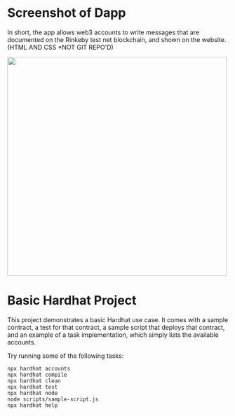 # Screenshot of Dapp
In short, the app allows web3 accounts to write messages that are documented on the Rinkeby test net blockchain, and shown on the website. 
(HTML AND CSS *NOT GIT REPO'D)

<img src="https://github.com/0xVitae/My-Portal/blob/main/Portal-ScreenShot.png" width='500'/>


# Basic Hardhat Project

This project demonstrates a basic Hardhat use case. It comes with a sample contract, a test for that contract, a sample script that deploys that contract, and an example of a task implementation, which simply lists the available accounts.

Try running some of the following tasks:

```shell
npx hardhat accounts
npx hardhat compile
npx hardhat clean
npx hardhat test
npx hardhat node
node scripts/sample-script.js
npx hardhat help
```
